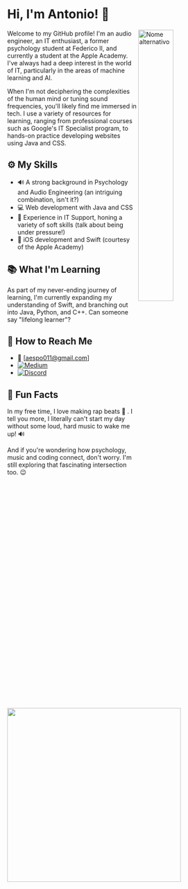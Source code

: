 # Hi, I'm Antonio!  👋 

<div>
  <img src="https://github.com/aespo22/aespo22-/assets/113534388/d369170d-9c05-44a3-9cd4-cd04518cc20b" alt="Nome alternativo" width="40%" align="right">

  

Welcome to my GitHub profile! I'm an audio engineer, an IT enthusiast, a former psychology student at Federico II, and currently a student at the Apple Academy. I've always had a deep interest in the world of IT, particularly in the areas of machine learning and AI.

When I'm not deciphering the complexities of the human mind or tuning sound frequencies, you'll likely find me immersed in tech. I use a variety of resources for learning, ranging from professional courses such as Google's IT Specialist program, to hands-on practice developing websites using Java and CSS.

</div>

## ⚙️ My Skills

- 🔊 A strong background in Psychology and Audio Engineering (an intriguing combination, isn't it?)
- 💻 Web development with Java and CSS
- 🤝 Experience in IT Support, honing a variety of soft skills (talk about being under pressure!)
- 🍎 iOS development and Swift (courtesy of the Apple Academy)

## 📚 What I'm Learning

As part of my never-ending journey of learning, I'm currently expanding my understanding of Swift, and branching out into Java, Python, and C++. Can someone say "lifelong learner"?




## 📩 How to Reach Me

- 📧 [aespo011@gmail.com]
- [![Medium](https://img.shields.io/badge/Medium-%23212121.svg?&style=for-the-badge&logo=medium&logoColor=white)](https://medium.com/@aespo011)
- [![Discord](https://img.shields.io/badge/Discord-%237289DA.svg?&style=for-the-badge&logo=discord&logoColor=white)](https://discordapp.com/users/1021766640192471120)

## 🫠 Fun Facts

In my free time, I love making rap beats 🥁 . I tell you more, I literally can't start my day without some loud, hard music to wake me up! 🔊

And if you're wondering how psychology, music and coding connect, don't worry. I'm still exploring that fascinating intersection too. 😉




<img src="https://github-readme-stats.vercel.app/api?username=aespo22&show_icons=true&theme=ADD_THEME_HERE" width="400">


